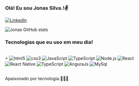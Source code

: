 ### Olá! Eu sou Jonas Silva.!✌️

[![Linkedln](https://img.shields.io/badge/LinkedIn-0077B5?style=for-the-badge&logo=linkedin&logoColor=white
)](https://www.linkedin.com/in/jonas-silva-699538230)

![Jonas GitHub stats](https://github-readme-stats.vercel.app/api?username=anuraghazra&show_icons=true&theme=dracula)

### Tecnologias que eu uso em meu dia!


<div style="display: inline_block"><br/>>
  <img align="center" alt="html5" src="https://img.shields.io/badge/HTML5-E34F26?style=for-the-badge&logo=html5&logoColor=white"/>
  <img align="center" alt="css3" src="https://img.shields.io/badge/CSS3-1572B6?style=for-the-badge&logo=css3&logoColor=white" />
  <img align="center" alt="JavaScrpt" src="https://img.shields.io/badge/JavaScript-323330?style=for-the-badge&logo=javascript&logoColor=F7DF1E"/>
  <img align="center" alt="TypeScript"  
   src="https://img.shields.io/badge/TypeScript-007ACC?style=for-the-badge&logo=typescript&logoColor=white"/>
  <img align="center" alt="Node.js"  
   src="https://img.shields.io/badge/Node.js-43853D?style=for-the-badge&logo=node.js&logoColor=white"/> 
  <img align="center" alt="React"  
   src="https://img.shields.io/badge/React-20232A?style=for-the-badge&logo=react&logoColor=61DAFB
   "/> 
    <img align="center" alt="React Native"  
   src="https://img.shields.io/badge/React_Native-20232A?style=for-the-badge&logo=react&logoColor=61DAFB
   "/> 
  <img align="center" alt="TypeScript"  
   src="https://img.shields.io/badge/TypeScript-007ACC?style=for-the-badge&logo=typescript&logoColor=white
  "/> 
    <img align="center" alt="AnguraJs"  
   src="https://img.shields.io/badge/AngularJS-E23237?style=for-the-badge&logo=angularjs&logoColor=white
  "/> 
    <img align="center" alt="MySql"  
   src="https://img.shields.io/badge/MySQL-00000F?style=for-the-badge&logo=mysql&logoColor=white
  "/> 
  </div></br>
  
  
  
  Apaixonado por tecnologia.🧑🏾‍💻
        




